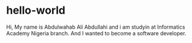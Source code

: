 # hello-world
Hi, 
My name is Abdulwahab Ali Abdullahi and i am studyin at Informatics Academy Nigeria branch. And I wanted to become a software developer.
